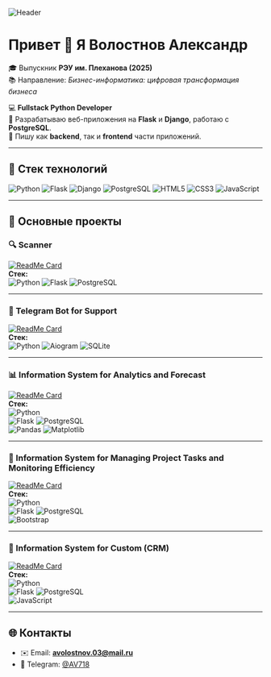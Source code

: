 ![Header](assets/banner.png)

# Привет 👋 Я Волостнов Александр  

🎓 Выпускник **РЭУ им. Плеханова (2025)**  
📚 Направление: *Бизнес-информатика: цифровая трансформация бизнеса*  

💻 **Fullstack Python Developer**  
🚀 Разрабатываю веб-приложения на **Flask** и **Django**, работаю с **PostgreSQL**.  
🎨 Пишу как **backend**, так и **frontend** части приложений.  

---

## 🚀 Стек технологий

![Python](https://img.shields.io/badge/Python-3776AB?style=for-the-badge&logo=python&logoColor=white)
![Flask](https://img.shields.io/badge/Flask-000000?style=for-the-badge&logo=flask&logoColor=white)
![Django](https://img.shields.io/badge/Django-092E20?style=for-the-badge&logo=django&logoColor=white)
![PostgreSQL](https://img.shields.io/badge/PostgreSQL-316192?style=for-the-badge&logo=postgresql&logoColor=white)
![HTML5](https://img.shields.io/badge/HTML5-E34F26?style=for-the-badge&logo=html5&logoColor=white)
![CSS3](https://img.shields.io/badge/CSS3-1572B6?style=for-the-badge&logo=css3&logoColor=white)
![JavaScript](https://img.shields.io/badge/JavaScript-F7DF1E?style=for-the-badge&logo=javascript&logoColor=black)

---

## 📂 Основные проекты

### 🔍 Scanner
[![ReadMe Card](https://github-readme-stats.vercel.app/api/pin/?username=aleksandrvolostnov&repo=Scanner&theme=radical)](https://github.com/aleksandrvolostnov/Scanner)  
**Стек:**  
![Python](https://img.shields.io/badge/Python-3776AB?logo=python&logoColor=white) 
![Flask](https://img.shields.io/badge/Flask-000000?logo=flask&logoColor=white) 
![PostgreSQL](https://img.shields.io/badge/PostgreSQL-316192?logo=postgresql&logoColor=white)

---

### 🤖 Telegram Bot for Support
[![ReadMe Card](https://github-readme-stats.vercel.app/api/pin/?username=aleksandrvolostnov&repo=Telegram-bot-for-support&theme=radical)](https://github.com/aleksandrvolostnov/Telegram-bot-for-support)  
**Стек:**  
![Python](https://img.shields.io/badge/Python-3776AB?logo=python&logoColor=white) 
![Aiogram](https://img.shields.io/badge/Aiogram-2CA5E0?logo=telegram&logoColor=white) 
![SQLite](https://img.shields.io/badge/SQLite-003B57?logo=sqlite&logoColor=white)

---

### 📊 Information System for Analytics and Forecast
[![ReadMe Card](https://github-readme-stats.vercel.app/api/pin/?username=aleksandrvolostnov&repo=Information-system-for-analytics-and-forecast&theme=radical)](https://github.com/aleksandrvolostnov/Information-system-for-analytics-and-forecast)  
**Стек:**  
![Python](https://img.shields.io/badge/Python-3776AB?logo=python&logoColor=white)  
![Flask](https://img.shields.io/badge/Flask-000000?logo=flask&logoColor=white) 
![PostgreSQL](https://img.shields.io/badge/PostgreSQL-316192?logo=postgresql&logoColor=white)  
![Pandas](https://img.shields.io/badge/Pandas-150458?logo=pandas&logoColor=white) 
![Matplotlib](https://img.shields.io/badge/Matplotlib-11557c?logo=plotly&logoColor=white)

---

### 📌 Information System for Managing Project Tasks and Monitoring Efficiency
[![ReadMe Card](https://github-readme-stats.vercel.app/api/pin/?username=aleksandrvolostnov&repo=Information-system-for-managing-project-tasks-and-monitoring-efficiency&theme=radical)](https://github.com/aleksandrvolostnov/Information-system-for-managing-project-tasks-and-monitoring-efficiency)  
**Стек:**  
![Python](https://img.shields.io/badge/Python-3776AB?logo=python&logoColor=white)  
![Flask](https://img.shields.io/badge/Flask-000000?logo=flask&logoColor=white) 
![PostgreSQL](https://img.shields.io/badge/PostgreSQL-316192?logo=postgresql&logoColor=white)  
![Bootstrap](https://img.shields.io/badge/Bootstrap-7952B3?logo=bootstrap&logoColor=white)

---

### 👥 Information System for Custom (CRM)
[![ReadMe Card](https://github-readme-stats.vercel.app/api/pin/?username=aleksandrvolostnov&repo=Information-system-for-custom&theme=radical)](https://github.com/aleksandrvolostnov/Information-system-for-custom)  
**Стек:**  
![Python](https://img.shields.io/badge/Python-3776AB?logo=python&logoColor=white)  
![Flask](https://img.shields.io/badge/Flask-000000?logo=flask&logoColor=white) 
![PostgreSQL](https://img.shields.io/badge/PostgreSQL-316192?logo=postgresql&logoColor=white)  
![JavaScript](https://img.shields.io/badge/JavaScript-F7DF1E?logo=javascript&logoColor=black)

---

## 🌐 Контакты

- ✉️ Email: **avolostnov.03@mail.ru**  
- 💬 Telegram: [@AV718](https://t.me/AV718)  
